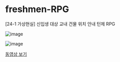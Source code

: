 # freshmen-RPG
[24-1 가상현실] 신입생 대상 교내 건물 위치 안내 턴제 RPG

![image](https://github.com/user-attachments/assets/f3d31179-7a6d-4960-8958-f77dba9c5337)

![image](https://github.com/user-attachments/assets/03adc887-e6a6-4e12-9661-9dbd49b46275)


[동영상 보기](https://www.youtube.com/watch?v=hetYHnNr9fo)
